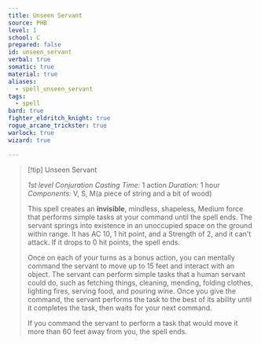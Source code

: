 ```yaml
---
title: Unseen Servant
source: PHB
level: 1
school: C
prepared: false
id: unseen_servant
verbal: true
somatic: true
material: true
aliases:
  - spell_unseen_servant
tags:
  - spell
bard: true
fighter_eldritch_knight: true
rogue_arcane_trickster: true
warlock: true
wizard: true

---
```

>[!tip] Unseen Servant
>
> *1st level Conjuration*
> *Casting Time:* 1 action
> *Duration:* 1 hour
> *Components:* V, S, M(a piece of string and a bit of wood)
>
>This spell creates an **invisible**, mindless, shapeless, Medium force that performs simple tasks at your command until the spell ends. The servant springs into existence in an unoccupied space on the ground within range. It has AC 10, 1 hit point, and a Strength of 2, and it can't attack. If it drops to 0 hit points, the spell ends.
>
>Once on each of your turns as a bonus action, you can mentally command the servant to move up to 15 feet and interact with an object. The servant can perform simple tasks that a human servant could do, such as fetching things, cleaning, mending, folding clothes, lighting fires, serving food, and pouring wine. Once you give the command, the servant performs the task to the best of its ability until it completes the task, then waits for your next command.
>
>If you command the servant to perform a task that would move it more than 60 feet away from you, the spell ends.
>

